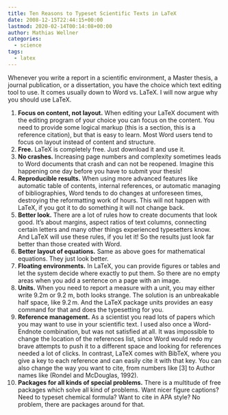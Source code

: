 ```yaml
---
title: Ten Reasons to Typeset Scientific Texts in LaTeX
date: 2008-12-15T22:44:15+00:00
lastmod: 2020-02-14T00:14:08+00:00
author: Mathias Wellner
categories:
  - science
tags:
  - latex
---
```

Whenever you write a report in a scientific environment, a Master thesis, a journal publication, or a dissertation, you have the choice which text editing tool to use. It comes usually down to Word vs. LaTeX. I will now argue why you should use LaTeX.

  1. **Focus on content, not layout.** When editing your LaTeX document with the editing program of your choice you can focus on the content. You need to provide some logical markup (this is a section, this is a reference citation), but that is easy to learn. Most Word users tend to focus on layout instead of content and structure.
  2. **Free.** LaTeX is completely free. Just download it and use it.
  3. **No crashes.** Increasing page numbers and complexity sometimes leads to Word documents that crash and can not be reopened. Imagine this happening one day before you have to submit your thesis!
  4. **Reproducible results.** When using more advanced features like automatic table of contents, internal references, or automatic managing of bibliographies, Word tends to do changes at unforeseen times, destroying the reformatting work of hours. This will not happen with LaTeX, if you got it to do something it will not change back.
  5. **Better look.** There are a lot of rules how to create documents that look good. It&#8217;s about margins, aspect ratios of text columns, connecting certain letters and many other things experienced typesetters know. And LaTeX will use these rules, if you let it! So the results just look far better than those created with Word.
  6. **Better layout of equations.** Same as above goes for mathematical equations. They just look better.  
  7. **Floating environments.** In LaTeX, you can provide figures or tables and let the system decide where exactly to put them. So there are no empty areas when you add a sentence on a page with an image.
  8. **Units.** When you need to report a measure with a unit, you may either write 9.2m or 9.2 m, both looks strange. The solution is an unbreakable half space, like 9.2&thinsp;m. And the LaTeX package units provides an easy command for that and does the typesetting for you.
  9. **Reference management.** As a scientist you read lots of papers which you may want to use in your scientific text. I used also once a Word-Endnote combination, but was not satisfied at all. It was impossible to change the location of the references list, since Word would redo my brave attempts to push it to a different space and looking for references needed a lot of clicks. In contrast, LaTeX comes with BibTeX, where you give a key to each reference and can easily cite it with that key. You can also change the way you want to cite, from numbers like [3] to Author names like (Rondel and McDouglas, 1992).
 10. **Packages for all kinds of special problems.** There is a multitude of free packages which solve all kind of problems. Want nicer figure captions? Need to typeset chemical formula? Want to cite in APA style? No problem, there are packages around for that.